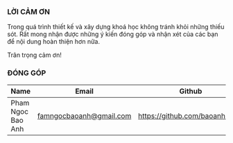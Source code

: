 ### LỜI CẢM ƠN

Trong quá trình thiết kế và xây dựng khoá học không tránh khỏi những thiếu sót. Rất mong nhận được những ý kiến đóng góp và nhận xét của các bạn để nội dung hoàn thiện hơn nữa.

Trân trọng cảm ơn!

### ĐÓNG GÓP

|Name|Email|Github|
|----|-----|------|
|Pham Ngoc Bao Anh|famngocbaoanh@gmail.com|https://github.com/baoanh1310|

